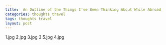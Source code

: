 ```yaml
---
title:  An Outline of the Things I've Been Thinking About While Abroad
categories: thoughts travel
tags: thoughts travel
layout: post
---
```


1.jpg
2.jpg
3.jpg
3.5.jpg
4.jpg
